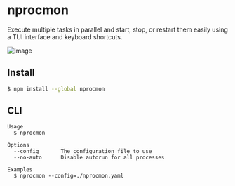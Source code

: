 # nprocmon

Execute multiple tasks in parallel and start, stop, or restart them easily using a TUI interface and keyboard shortcuts.

![image](https://github.com/dlacaille/nprocmon/assets/6683854/bebfc08f-449c-4259-bda8-24541542f763)

## Install

```bash
$ npm install --global nprocmon
```

## CLI

```
Usage
  $ nprocmon

Options
  --config       The configuration file to use
  --no-auto      Disable autorun for all processes

Examples
  $ nprocmon --config=./nprocmon.yaml
```
